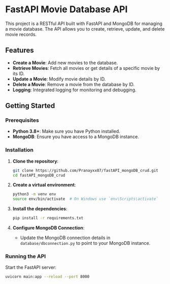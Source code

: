# FastAPI Movie Database API

This project is a RESTful API built with FastAPI and MongoDB for managing a movie database. The API allows you to create, retrieve, update, and delete movie records. 

## Features

- **Create a Movie**: Add new movies to the database.
- **Retrieve Movies**: Fetch all movies or get details of a specific movie by its ID.
- **Update a Movie**: Modify movie details by ID.
- **Delete a Movie**: Remove a movie from the database by ID.
- **Logging**: Integrated logging for monitoring and debugging.

## Getting Started

### Prerequisites

- **Python 3.8+**: Make sure you have Python installed.
- **MongoDB**: Ensure you have access to a MongoDB instance.

### Installation

1. **Clone the repository**:
    ```bash
    git clone https://github.com/Pranayxx07/fastAPI_mongoDB_crud.git
    cd fastAPI_mongoDB_crud
    ```

2. **Create a virtual environment**:
    ```bash
    python3 -m venv env
    source env/bin/activate  # On Windows use `env\Scripts\activate`
    ```

3. **Install the dependencies**:
    ```bash
    pip install -r requirements.txt
    ```

4. **Configure MongoDB Connection**:
   - Update the MongoDB connection details in `database/dbconnection.py` to point to your MongoDB instance.

### Running the API

Start the FastAPI server:

```bash
uvicorn main:app --reload --port 8000

